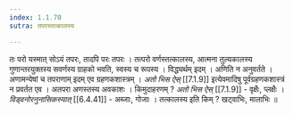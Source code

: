 ```yaml
---
index: 1.1.70
sutra: तपरस्तत्कालस्य

---
```

तः परो यस्मात् सोऽयं तपरः, तादपि परः तपरः । तत्परो वर्णस्तत्कालस्य, आत्मना तुल्यकालस्य गुणान्तरयुक्तस्य सवर्णस्य ग्राहको भवति, स्वस्य च रूपस्य । विद्ध्यर्थम् इदम् । अणिति न अनुवर्तते । अणामन्येषां च तपराणाम् इदम् एव ग्रहणकशास्त्रम् । _अतो भिस ऐस्_ [[7.1.9]] इत्येवमादिषु पूर्वग्रहणकशास्त्रं न प्रवर्तत एव । अतपरा अणस्तस्य अवकाशः । किमुदाहरणम् ? _अतो भिस ऐस्_ [[7.1.9]] - वृक्षैः, प्लक्षैः । 	_विड्वनोरनुनासिकस्यात्_ [[6.4.41]] - अब्जाः, गोजाः । तत्कालस्य इति किम् ? खट्वाभिः,  मालाभिः ॥